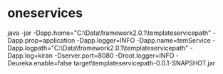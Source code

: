 # oneservices

java -jar -Dapp.home="C:\Data\framework2.0.1\templateservicepath" -Dapp.prop=application -Dapp.logger=INFO -Dapp.name=temService -Dapp.logpath="C:\Data\framework2.0.1\templateservicepath" -Dapp.log=kiran -Dserver.port=8080 -Droot.logger=INFO  -Deureka.enable=false target\templateservicepath-0.0.1-SNAPSHOT.jar
